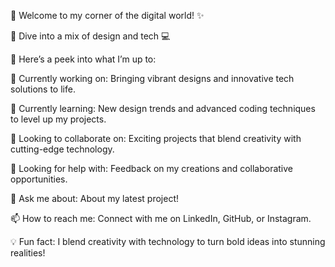 🚀 Welcome to my corner of the digital world! ✨




🎨 Dive into a mix of design and tech 💻




👀 Here’s a peek into what I’m up to:



🔭 Currently working on: Bringing vibrant designs and innovative tech solutions to life.


🌱 Currently learning: New design trends and advanced coding techniques to level up my projects.


👯 Looking to collaborate on: Exciting projects that blend creativity with cutting-edge technology.


🤔 Looking for help with: Feedback on my creations and collaborative opportunities.


💬 Ask me about: About my latest project!


📫 How to reach me: Connect with me on LinkedIn, GitHub, or Instagram.


💡 Fun fact: I blend creativity with technology to turn bold ideas into stunning realities!
